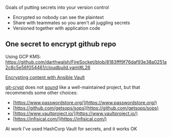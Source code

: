 Goals of putting secrets into your version control
- Encrypted so nobody can see the plaintext
- Share with teammates so you aren't all juggling secrets
- Versioned together with application code
## One secret to encrypt github repo
Using GCP KMS:
https://github.com/darthwalsh/FireSocket/blob/8183fff9f76daf93e38a0251a2c8c5e56f054461/cloudbuild.yaml#L26

[Encrypting content with Ansible Vault](https://docs.ansible.com/ansible/latest/vault_guide/vault_encrypting_content.html)

[git-crypt](https://www.agwa.name/projects/git-crypt/) does not [sound](https://news.ycombinator.com/item?id=42252243) like a well-maintained project, but that recommends some other choices:
- [https://www.passwordstore.org/](https://www.passwordstore.org/)
- [https://github.com/getsops/sops](https://github.com/getsops/sops)
- [https://www.vaultproject.io/](https://www.vaultproject.io/)
- [https://infisical.com/](https://infisical.com/)

At work I've used HashCorp Vault for secrets, and it works OK